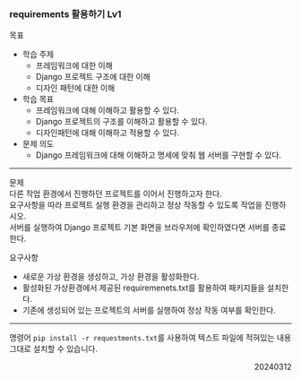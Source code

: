 ### requirements 활용하기 Lv1
목표  
  - 학습 주제
    - 프레임워크에 대한 이해
    - Django 프로젝트 구조에 대한 이해
    - 디자인 패턴에 대한 이해
  - 학습 목표
    - 프레임워크에 대해 이해하고 활용할 수 있다.
    - Django 프로젝트의 구조를 이해하고 활용할 수 있다.
    - 디자인패턴에 대해 이해하고 적용할 수 있다.
  - 문제 의도
    - Django 프레임워크에 대해 이해하고 명세에 맞춰 웹 서버를 구현할 수 있다.
---
문제  
다른 작업 환경에서 진행하던 프로젝트를 이어서 진행하고자 한다.  
요구사항을 따라 프로젝트 실행 환경을 관리하고 정상 작동할 수 있도록 작업을 진행하시오.  
서버를 실행하여 Django 프로젝트 기본 화면을 브라우저에 확인하였다면 서버를 종료한다.  

요구사항  
- 새로운 가상 환경을 생성하고, 가상 환경을 활성화한다.
- 활성화된 가상환경에서 제공된 requiremenets.txt를 활용하여 패키지들을 설치한다.
- 기존에 생성되어 있는 프로젝트의 서버를 실행하여 정상 작동 여부를 확인한다.
---
명령어 `pip install -r requestments.txt`를 사용하여 텍스트 파일에 적혀있는 내용 그대로 설치할 수 있습니다.
<div style="text-align: right">20240312</div>
